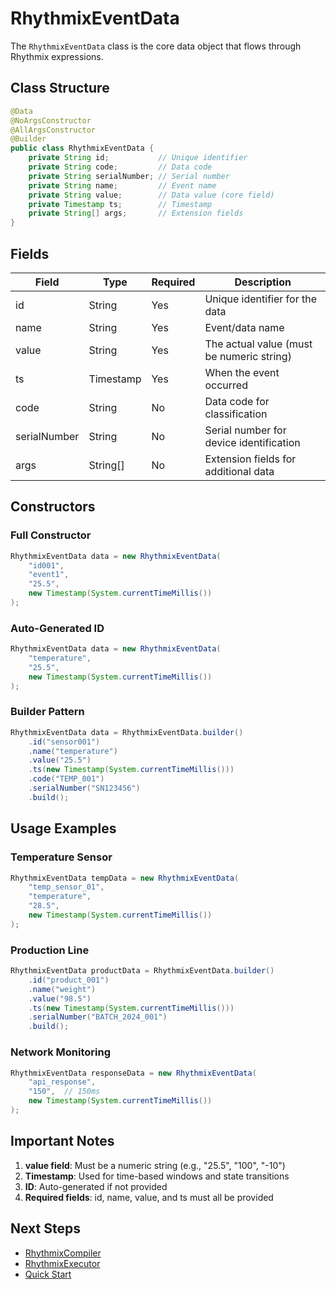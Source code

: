 # RhythmixEventData

The `RhythmixEventData` class is the core data object that flows through Rhythmix expressions.

## Class Structure

```java
@Data
@NoArgsConstructor
@AllArgsConstructor
@Builder
public class RhythmixEventData {
    private String id;           // Unique identifier
    private String code;         // Data code
    private String serialNumber; // Serial number
    private String name;         // Event name
    private String value;        // Data value (core field)
    private Timestamp ts;        // Timestamp
    private String[] args;       // Extension fields
}
```

## Fields

| Field | Type | Required | Description |
|-------|------|----------|-------------|
| id | String | Yes | Unique identifier for the data |
| name | String | Yes | Event/data name |
| value | String | Yes | The actual value (must be numeric string) |
| ts | Timestamp | Yes | When the event occurred |
| code | String | No | Data code for classification |
| serialNumber | String | No | Serial number for device identification |
| args | String[] | No | Extension fields for additional data |

## Constructors

### Full Constructor

```java
RhythmixEventData data = new RhythmixEventData(
    "id001",
    "event1",
    "25.5",
    new Timestamp(System.currentTimeMillis())
);
```

### Auto-Generated ID

```java
RhythmixEventData data = new RhythmixEventData(
    "temperature",
    "25.5",
    new Timestamp(System.currentTimeMillis())
);
```

### Builder Pattern

```java
RhythmixEventData data = RhythmixEventData.builder()
    .id("sensor001")
    .name("temperature")
    .value("25.5")
    .ts(new Timestamp(System.currentTimeMillis()))
    .code("TEMP_001")
    .serialNumber("SN123456")
    .build();
```

## Usage Examples

### Temperature Sensor

```java
RhythmixEventData tempData = new RhythmixEventData(
    "temp_sensor_01",
    "temperature",
    "28.5",
    new Timestamp(System.currentTimeMillis())
);
```

### Production Line

```java
RhythmixEventData productData = RhythmixEventData.builder()
    .id("product_001")
    .name("weight")
    .value("98.5")
    .ts(new Timestamp(System.currentTimeMillis()))
    .serialNumber("BATCH_2024_001")
    .build();
```

### Network Monitoring

```java
RhythmixEventData responseData = new RhythmixEventData(
    "api_response",
    "150",  // 150ms
    new Timestamp(System.currentTimeMillis())
);
```

## Important Notes

1. **value field**: Must be a numeric string (e.g., "25.5", "100", "-10")
2. **Timestamp**: Used for time-based windows and state transitions
3. **ID**: Auto-generated if not provided
4. **Required fields**: id, name, value, and ts must all be provided

## Next Steps

- [RhythmixCompiler](./rhythmix-compiler.md)
- [RhythmixExecutor](./rhythmix-executor.md)
- [Quick Start](../getting-started/quick-start.md)

